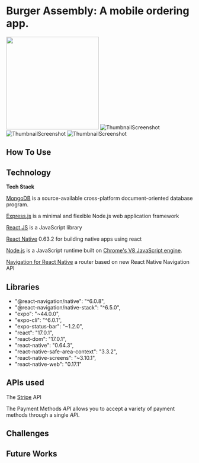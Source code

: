 # Burger Assembly: A mobile ordering app.

[<img src="./Frontend/assets/Screenshot%202022-08-11%20at%203.36.59%20PM.png" width="250"/>](./Frontend/assets/Screenshot%202022-08-11%20at%203.36.59%20PM.png)
![ThumbnailScreenshot](./Frontend/assets/Screenshot%202022-08-11%20at%203.36.59%20PM.png)
![ThumbnailScreenshot](./Frontend/assets/Screenshot%202022-08-11%20at%203.36.59%20PM.png)
![ThumbnailScreenshot](./Frontend/assets/Screenshot%202022-08-11%20at%203.36.59%20PM.png)

## **How To Use**

## **Technology**

**Tech Stack**

[MongoDB](https://www.mongodb.com/docs/) is a source-available cross-platform document-oriented database program.

[Express.js](https://expressjs.com/en/5x/api.html) is a minimal and flexible Node.js web application framework

[React JS](https://reactjs.org/) is a JavaScript library

[React Native](https://reactnative.dev/) 0.63.2 for building native apps using react

[Node.js](https://nodejs.org/en/docs/) is a JavaScript runtime built on [Chrome's V8 JavaScript engine](https://v8.dev/).

[Navigation for React Native](https://reactnavigation.org/) a router based on new React Native Navigation API

## **Libraries**

- "@react-navigation/native": "^6.0.8",
- "@react-navigation/native-stack": "^6.5.0",
- "expo": "~44.0.0",
- "expo-cli": "^6.0.1",
- "expo-status-bar": "~1.2.0",
- "react": "17.0.1",
- "react-dom": "17.0.1",
- "react-native": "0.64.3",
- "react-native-safe-area-context": "3.3.2",
- "react-native-screens": "~3.10.1",
- "react-native-web": "0.17.1"

## **APIs used**

The [Stripe](https://stripe.com/docs/development) API

The Payment Methods _API_ allows you to accept a variety of payment methods through a single _API_.

## **Challenges**

## **Future Works**
